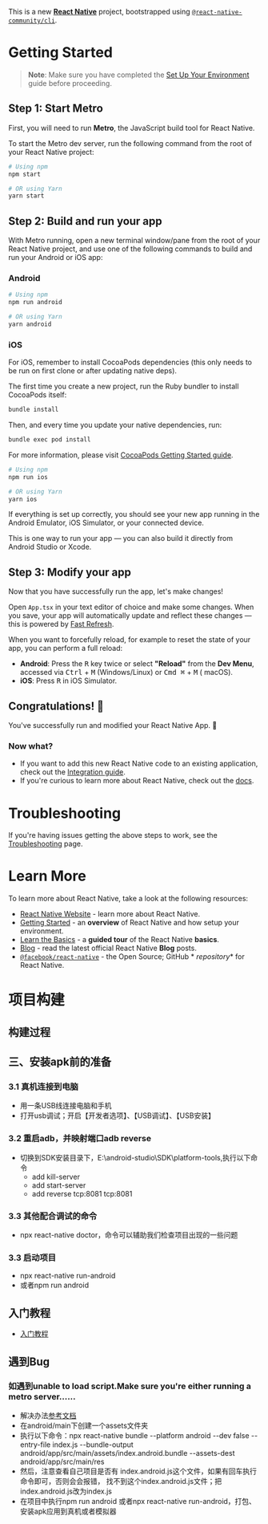 This is a new [**React Native**](https://reactnative.dev) project, bootstrapped using [
`@react-native-community/cli`](https://github.com/react-native-community/cli).

# Getting Started

> **Note**: Make sure you have completed
> the [Set Up Your Environment](https://reactnative.dev/docs/set-up-your-environment) guide before
> proceeding.

## Step 1: Start Metro

First, you will need to run **Metro**, the JavaScript build tool for React Native.

To start the Metro dev server, run the following command from the root of your React Native project:

```sh
# Using npm
npm start

# OR using Yarn
yarn start
```

## Step 2: Build and run your app

With Metro running, open a new terminal window/pane from the root of your React Native project, and
use one of the following commands to build and run your Android or iOS app:

### Android

```sh
# Using npm
npm run android

# OR using Yarn
yarn android
```

### iOS

For iOS, remember to install CocoaPods dependencies (this only needs to be run on first clone or
after updating native deps).

The first time you create a new project, run the Ruby bundler to install CocoaPods itself:

```sh
bundle install
```

Then, and every time you update your native dependencies, run:

```sh
bundle exec pod install
```

For more information, please
visit [CocoaPods Getting Started guide](https://guides.cocoapods.org/using/getting-started.html).

```sh
# Using npm
npm run ios

# OR using Yarn
yarn ios
```

If everything is set up correctly, you should see your new app running in the Android Emulator, iOS
Simulator, or your connected device.

This is one way to run your app — you can also build it directly from Android Studio or Xcode.

## Step 3: Modify your app

Now that you have successfully run the app, let's make changes!

Open `App.tsx` in your text editor of choice and make some changes. When you save, your app will
automatically update and reflect these changes — this is powered
by [Fast Refresh](https://reactnative.dev/docs/fast-refresh).

When you want to forcefully reload, for example to reset the state of your app, you can perform a
full reload:

- **Android**: Press the <kbd>R</kbd> key twice or select **"Reload"** from the **Dev Menu**,
  accessed via <kbd>Ctrl</kbd> + <kbd>M</kbd> (Windows/Linux) or <kbd>Cmd ⌘</kbd> + <kbd>M</kbd> (
  macOS).
- **iOS**: Press <kbd>R</kbd> in iOS Simulator.

## Congratulations! :tada:

You've successfully run and modified your React Native App. :partying_face:

### Now what?

- If you want to add this new React Native code to an existing application, check out
  the [Integration guide](https://reactnative.dev/docs/integration-with-existing-apps).
- If you're curious to learn more about React Native, check out
  the [docs](https://reactnative.dev/docs/getting-started).

# Troubleshooting

If you're having issues getting the above steps to work, see
the [Troubleshooting](https://reactnative.dev/docs/troubleshooting) page.

# Learn More

To learn more about React Native, take a look at the following resources:

- [React Native Website](https://reactnative.dev) - learn more about React Native.
- [Getting Started](https://reactnative.dev/docs/environment-setup) - an **overview** of React
  Native and how setup your environment.
- [Learn the Basics](https://reactnative.dev/docs/getting-started) - a **guided tour** of the React
  Native **basics**.
- [Blog](https://reactnative.dev/blog) - read the latest official React Native **Blog** posts.
- [`@facebook/react-native`](https://github.com/facebook/react-native) - the Open Source; GitHub *
  *repository** for React Native.

# 项目构建

## 构建过程

## 三、安装apk前的准备

### 3.1 真机连接到电脑

- 用一条USB线连接电脑和手机
- 打开usb调试；开启【开发者选项】、【USB调试】、【USB安装】

### 3.2 重启adb，并映射端口adb reverse

- 切换到SDK安装目录下，E:\android-studio\SDK\platform-tools,执行以下命令
    - add kill-server
    - add start-server
    - add reverse tcp:8081 tcp:8081

### 3.3 其他配合调试的命令

- npx react-native doctor，命令可以辅助我们检查项目出现的一些问题

### 3.3 启动项目

- npx react-native run-android
- 或者npm run android

## 入门教程

- [入门教程](https://juejin.cn/post/7310786611258966067?searchId=202504100702336ADD8D891F777D0A887B)

## 遇到Bug

### 如遇到unable to load script.Make sure you're either running a metro server……

- 解决办法[参考文档](https://blog.csdn.net/augfun/article/details/106679110)
- 在android/main下创建一个assets文件夹
- 执行以下命令：npx react-native bundle --platform android --dev false --entry-file index.js
  --bundle-output android/app/src/main/assets/index.android.bundle --assets-dest
  android/app/src/main/res
- 然后，注意查看自己项目是否有 index.android.js这个文件，如果有回车执行命令即可，否则会会报错，
  找不到这个index.android.js文件；把index.android.js改为index.js
- 在项目中执行npm run android 或者npx react-native run-android，打包、安装apk应用到真机或者模拟器



